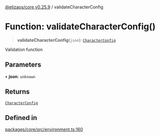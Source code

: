 [@elizaos/core v0.25.9](../index.md) / validateCharacterConfig

# Function: validateCharacterConfig()

> **validateCharacterConfig**(`json`): [`CharacterConfig`](../type-aliases/CharacterConfig.md)

Validation function

## Parameters

• **json**: `unknown`

## Returns

[`CharacterConfig`](../type-aliases/CharacterConfig.md)

## Defined in

[packages/core/src/environment.ts:160](https://github.com/Shelpin/aeternalsv2/blob/main/packages/core/src/environment.ts#L160)
